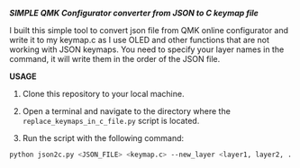 ***SIMPLE QMK Configurator converter from JSON to C keymap file***

I built this simple tool to convert json file from QMK online configurator and write it to my keymap.c as I use OLED and other functions that are not working with JSON keymaps.
You need to specify your layer names in the command, it will write them in the order of the JSON file.

**USAGE**

1. Clone this repository to your local machine.

2. Open a terminal and navigate to the directory where the `replace_keymaps_in_c_file.py` script is located.

3. Run the script with the following command:
```bash
python json2c.py <JSON_FILE> <keymap.c> --new_layer <layer1, layer2, ...>
```
